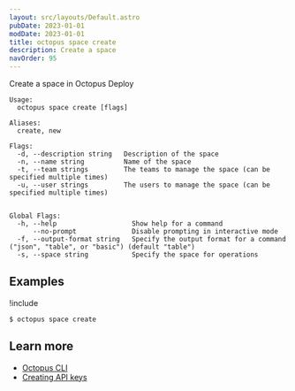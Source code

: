 ```yaml
---
layout: src/layouts/Default.astro
pubDate: 2023-01-01
modDate: 2023-01-01
title: octopus space create
description: Create a space
navOrder: 95
---
```


Create a space in Octopus Deploy


```
Usage:
  octopus space create [flags]

Aliases:
  create, new

Flags:
  -d, --description string   Description of the space
  -n, --name string          Name of the space
  -t, --team strings         The teams to manage the space (can be specified multiple times)
  -u, --user strings         The users to manage the space (can be specified multiple times)


Global Flags:
  -h, --help                   Show help for a command
      --no-prompt              Disable prompting in interactive mode
  -f, --output-format string   Specify the output format for a command ("json", "table", or "basic") (default "table")
  -s, --space string           Specify the space for operations

```

## Examples

!include <samples-instance>


```
$ octopus space create

```

## Learn more

- [Octopus CLI](/docs/octopus-rest-api/cli)
- [Creating API keys](/docs/octopus-rest-api/how-to-create-an-api-key)